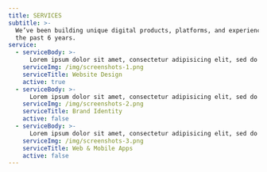 ```yaml
---
title: SERVICES
subtitle: >-
  We’ve been building unique digital products, platforms, and experiences for
  the past 6 years.
service:
  - serviceBody: >-
      Lorem ipsum dolor sit amet, consectetur adipisicing elit, sed do eiusmod tempor incididunt ut labore et dolore magna.
    serviceImg: /img/screenshots-1.png
    serviceTitle: Website Design
    active: true
  - serviceBody: >-
      Lorem ipsum dolor sit amet, consectetur adipisicing elit, sed do eiusmod tempor incididunt ut labore et dolore magna.
    serviceImg: /img/screenshots-2.png
    serviceTitle: Brand Identity
    active: false
  - serviceBody: >-
      Lorem ipsum dolor sit amet, consectetur adipisicing elit, sed do eiusmod tempor incididunt ut labore et dolore magna.
    serviceImg: /img/screenshots-3.png
    serviceTitle: Web & Mobile Apps
    active: false
---
```


